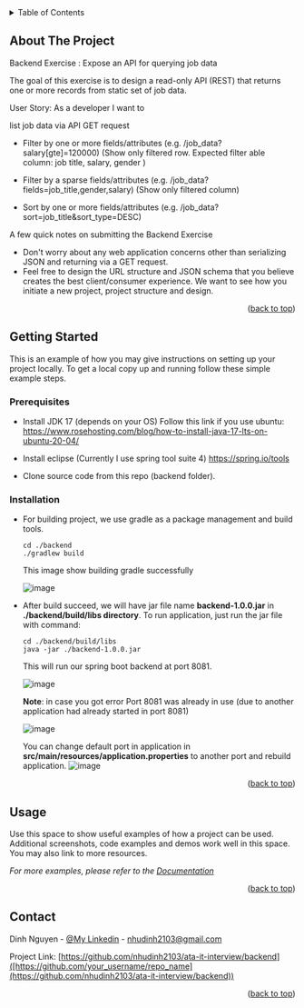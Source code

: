

<!-- TABLE OF CONTENTS -->
<details>
  <summary>Table of Contents</summary>
  <ol>
    <li>
      <a href="#about-the-project">About The Project</a>
      <ul>
        <li><a href="#built-with">Built With</a></li>
      </ul>
    </li>
    <li>
      <a href="#getting-started">Getting Started</a>
      <ul>
        <li><a href="#prerequisites">Prerequisites</a></li>
        <li><a href="#installation">Installation</a></li>
      </ul>
    </li>
    <li><a href="#usage">Usage</a></li>
    <li><a href="#contact">Contact</a></li>
  </ol>
</details>



<!-- ABOUT THE PROJECT -->
## About The Project

Backend Exercise : Expose an API for querying job data

The goal of this exercise is to design a read-only API (REST) that returns one or more records from static set of job data.

User Story: As a developer I want to

list job data via API GET request

- Filter by one or more fields/attributes (e.g. /job_data?salary[gte]=120000) (Show only filtered row. Expected filter able column: job title, salary, gender )
  
- Filter by a sparse fields/attributes (e.g. /job_data?fields=job_title,gender,salary) (Show only filtered column)
  
- Sort by one or more fields/attributes (e.g. /job_data?sort=job_title&sort_type=DESC)

A few quick notes on submitting the Backend Exercise

- Don't worry about any web application concerns other than serializing JSON and returning via a GET request.
- Feel free to design the URL structure and JSON schema that you believe creates the best client/consumer experience. We want to see how you initiate a new project, project structure and design.

<p align="right">(<a href="#readme-top">back to top</a>)</p>


<!-- GETTING STARTED -->
## Getting Started

This is an example of how you may give instructions on setting up your project locally.
To get a local copy up and running follow these simple example steps.

### Prerequisites
- Install JDK 17 (depends on your OS)
  Follow this link if you use ubuntu: https://www.rosehosting.com/blog/how-to-install-java-17-lts-on-ubuntu-20-04/
  
- Install eclipse (Currently I use spring tool suite 4)
  https://spring.io/tools

- Clone source code from this repo (backend folder).

### Installation
- For building project, we use gradle as a package management and build tools.

   ```
   cd ./backend
   ./gradlew build
   ```

  This image show building gradle successfully
  
  ![image](https://github.com/nhudinh2103/ata-it-interview/assets/17499217/8e2c627d-cb23-4e9d-b952-732f2794ed6f)

- After build succeed, we will have jar file name **backend-1.0.0.jar** in **./backend/build/libs directory**.
  To run application, just run the jar file with command:

   ```
   cd ./backend/build/libs
   java -jar ./backend-1.0.0.jar
   ```
   
  This will run our spring boot backend at port 8081.

  ![image](https://github.com/nhudinh2103/ata-it-interview/assets/17499217/179a18b9-0d6a-4667-ae91-699d48d6d4e9)


  **Note**: in case you got error Port 8081 was already in use (due to another application had already started in port 8081)

  ![image](https://github.com/nhudinh2103/ata-it-interview/assets/17499217/ae622226-b185-4ca3-8e79-3e95056add30)

  You can change default port in application in **src/main/resources/application.properties** to another port and rebuild application.
  ![image](https://github.com/nhudinh2103/ata-it-interview/assets/17499217/871f62e6-798b-4d69-80dd-1ff00a471051)

  


<p align="right">(<a href="#readme-top">back to top</a>)</p>



<!-- USAGE EXAMPLES -->
## Usage

Use this space to show useful examples of how a project can be used. Additional screenshots, code examples and demos work well in this space. You may also link to more resources.

_For more examples, please refer to the [Documentation](https://example.com)_

<p align="right">(<a href="#readme-top">back to top</a>)</p>


<!-- CONTACT -->
## Contact

Dinh Nguyen - [@My Linkedin](https://www.linkedin.com/in/dinh-nguyen-398529115/) - nhudinh2103@gmail.com

Project Link: [https://github.com/nhudinh2103/ata-it-interview/backend]([https://github.com/your_username/repo_name](https://github.com/nhudinh2103/ata-it-interview/backend))

<p align="right">(<a href="#readme-top">back to top</a>)</p>


